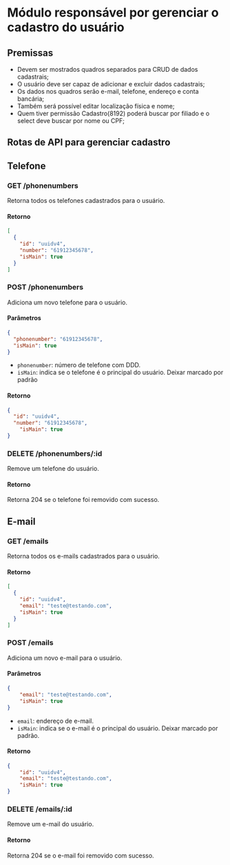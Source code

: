 # Módulo responsável por gerenciar o cadastro do usuário

## Premissas

- Devem ser mostrados quadros separados para CRUD de dados cadastrais;
- O usuário deve ser capaz de adicionar e excluir dados cadastrais;
- Os dados nos quadros serão e-mail, telefone, endereço e conta bancária;
- Também será possível editar localização física e nome;
- Quem tiver permissão Cadastro(8192) poderá buscar por filiado e o select deve buscar por nome ou CPF;


## Rotas de API para gerenciar cadastro

## Telefone

### GET /phonenumbers

Retorna todos os telefones cadastrados para o usuário.

#### Retorno

```json
[
  {
    "id": "uuidv4",
    "number": "61912345678",
    "isMain": true
  }
]
```

### POST /phonenumbers

Adiciona um novo telefone para o usuário.

#### Parâmetros

```json
{
  "phonenumber": "61912345678",
  "isMain": true
}
```

- `phonenumber`: número de telefone com DDD.
- `isMain`: indica se o telefone é o principal do usuário. Deixar marcado por padrão

#### Retorno

```json
{
  "id": "uuidv4",
  "number": "61912345678",
    "isMain": true
}
```

### DELETE /phonenumbers/:id

Remove um telefone do usuário.

#### Retorno

Retorna 204 se o telefone foi removido com sucesso.

## E-mail

### GET /emails

Retorna todos os e-mails cadastrados para o usuário.

#### Retorno

```json
[
  {
    "id": "uuidv4",
    "email": "teste@testando.com",
    "isMain": true
  }
]
```

### POST /emails

Adiciona um novo e-mail para o usuário.

#### Parâmetros

```json
{
    "email": "teste@testando.com",
    "isMain": true
}
```

- `email`: endereço de e-mail.
- `isMain`: indica se o e-mail é o principal do usuário. Deixar marcado por padrão.

#### Retorno

```json
{
    "id": "uuidv4",
    "email": "teste@testando.com",
    "isMain": true
}
```

### DELETE /emails/:id

Remove um e-mail do usuário.

#### Retorno

Retorna 204 se o e-mail foi removido com sucesso.
